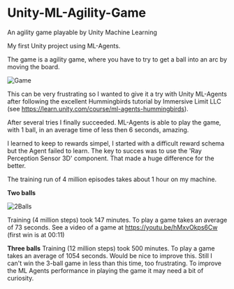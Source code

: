 # Unity-ML-Agility-Game
An agility game playable by Unity Machine Learning

My first Unity project using ML-Agents.

The game is a agility game, where you have to try to get a ball into an arc by moving the board. 

![Game](https://user-images.githubusercontent.com/83223936/130071820-df63b6a7-0c0c-44d3-87b4-894f395eac6f.png)

This can be very frustrating so I wanted to give it a try with Unity ML-Agents after following the excellent Hummingbirds tutorial by Immersive Limit LLC (see https://learn.unity.com/course/ml-agents-hummingbirds).

After several tries I finally succeeded. ML-Agents is able to play the game, with 1 ball, in an average time of less then 6 seconds, amazing.

I learned to keep to rewards simpel, I started with a difficult reward schema but the Agent failed to learn. 
The key to succes was to use the 'Ray Perception Sensor 3D' component. That made a huge difference for the better.

The training run of 4 million episodes takes about 1 hour on my machine.

**Two balls**

![2Balls](https://user-images.githubusercontent.com/83223936/130447547-ec0f3785-a643-4de3-970d-f509b95037a1.png)

Training (4 million steps) took 147 minutes. To play a game takes an average of 73 seconds.
See a video of a game at https://youtu.be/hMxvOkps6Cw (first win is at 00:11)

**Three balls**
Training (12 million steps) took 500 minutes. To play a game takes an average of 1054 seconds. Would be nice to improve this. Still I can't win the 3-ball game in less than this time, too frustrating. To improve the ML Agents performance in playing the game it may need a bit of curiosity.

